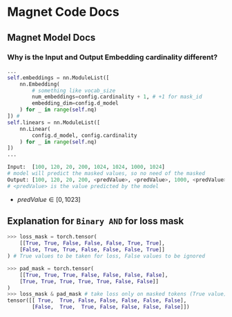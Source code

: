 # Magnet Code Docs

## Magnet Model Docs
### Why is the Input and Output Embedding cardinality different?
```python
...
self.embeddings = nn.ModuleList([
    nn.Embedding(
        # something like vocab_size
        num_embeddings=config.cardinality + 1, # +1 for mask_id
        embedding_dim=config.d_model
    ) for _ in range(self.nq)
]) # 
self.linears = nn.ModuleList([
    nn.Linear(
        config.d_model, config.cardinality
    ) for _ in range(self.nq)
])
...
```
```python
Input:  [100, 120, 20, 200, 1024, 1024, 1000, 1024]
# model will predict the masked values, so no need of the masked 
Output: [100, 120, 20, 200, <predValue>, <predValue>, 1000, <predValue>]
# <predValue> is the value predicted by the model 
```
* $predValue  \in [0, 1023]$


## Explanation for `Binary AND` for loss mask
```python
>>> loss_mask = torch.tensor(
    [[True, True, False, False, False, True, True],
    [False, True, True, False, False, False, True]]
) # True values to be taken for loss, False values to be ignored

>>> pad_mask = torch.tensor(
    [[True, True, True, False, False, False, False],
    [True, True, True, True, True, False, False]]
)
>>> loss_mask & pad_mask # take loss only on masked tokens (True value)
tensor([[ True,  True, False, False, False, False, False],
        [False,  True,  True, False, False, False, False]])
```